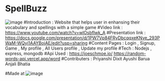 # SpellBuzz
![image](https://user-images.githubusercontent.com/72269908/114285481-2787e280-9a75-11eb-8c76-1bba2567a3ec.png)
#Introduction : 
Website that helps user in enhansing their vocabulary and spellings with a simple game
#Video link : 
https://www.youtube.com/watch?v=wlOsbflwk_A
#Presentation link :
https://docs.google.com/presentation/d/1PW7Vp84FRyDbcqqxeKNve_293PWaM-WQyj1AAYBojAE/edit?usp=sharing
#Content Pages :
Login , Signup, Game , My profile , All Users profile , Update my profile
#Tech :
Nodejs , express, mongodb 
#Api Used : 
https://joeschmoe.io/ 
https://random-words-api.vercel.app/word
#Contributers : 
Priyanshi Dixit
Ayushi Barua
Anjali Bhatia

#Made at
![image](https://user-images.githubusercontent.com/72269908/114285645-6a968580-9a76-11eb-8886-f499179c5fcd.png)
